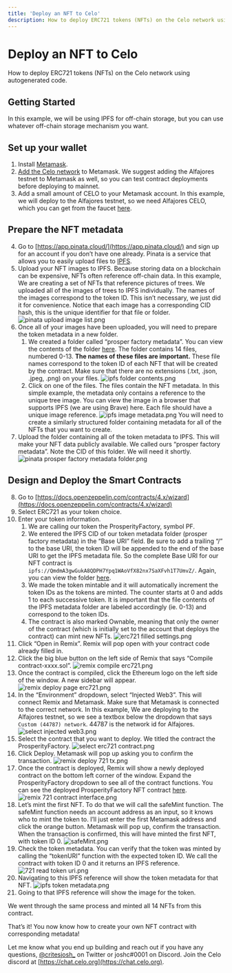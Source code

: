 ```yaml
---
title: 'Deploy an NFT to Celo'
description: How to deploy ERC721 tokens (NFTs) on the Celo network using autogenerated code. 
---
```

# Deploy an NFT to Celo

How to deploy ERC721 tokens (NFTs) on the Celo network using autogenerated code. 

## Getting Started

In this example, we will be using IPFS for off-chain storage, but you can use whatever off-chain storage mechanism you want.

## Set up your wallet

1. Install [Metamask](https://metamask.io/).
2. [Add the Celo network](/getting-started/wallets/using-metamask-with-celo/manual-setup#adding-a-celo-network-to-metamask) to Metamask. We suggest adding the Alfajores testnet to Metamask as well, so you can test contract deployments before deploying to mainnet.
3. Add a small amount of CELO to your Metamask account. In this example, we will deploy to the Alfajores testnet, so we need Alfajores CELO, which you can get from the faucet [here](https://celo.org/developers/faucet).

## Prepare the NFT metadata

4. Go to [https://app.pinata.cloud/](https://app.pinata.cloud/) and sign up for an account if you don’t have one already. Pinata is a service that allows you to easily upload files to [IPFS](https://ipfs.io/).
5. Upload your NFT images to IPFS. Because storing data on a blockchain can be expensive, NFTs often reference off-chain data. In this example, We are creating a set of NFTs that reference pictures of trees. We uploaded all of the images of trees to IPFS individually. The names of the images correspond to the token ID. This isn’t necessary, we just did it for convenience. Notice that each image has a corresponding CID hash, this is the unique identifier for that file or folder. ![pinata upload image list.png](https://github.com/critesjosh/images/blob/main/token_deploy_tutorials/pinata%20upload%20image%20list.png?raw=true)
6. Once all of your images have been uploaded, you will need to prepare the token metadata in a new folder. 
   1. We created a folder called “prosper factory metadata”. You can view the contents of the folder [here](https://gateway.pinata.cloud/ipfs/QmdmA3gwGukA8QDPH7Ypq1WAoVfX82nx7SaXFvh1T7UmvZ). The folder contains 14 files, numbered 0-13. **The names of these files are important.** These file names correspond to the token ID of each NFT that will be created by the contract. Make sure that there are no extensions (.txt, .json, .jpeg, .png) on your files. ![ipfs folder contents.png](https://github.com/critesjosh/images/blob/main/token_deploy_tutorials/ipfs%20folder%20contents.png?raw=true)
   2. Click on one of the files. The files contain the NFT metadata. In this simple example, the metadata only contains a reference to the unique tree image. You can view the image in a browser that supports IPFS (we are using Brave) here. Each file should have a unique image reference. ![ipfs image metadata.png](https://github.com/critesjosh/images/blob/main/token_deploy_tutorials/ipfs%20image%20metadata.png?raw=true) You will need to create a similarly structured folder containing metadata for all of the NFTs that you want to create.
7. Upload the folder containing all of the token metadata to IPFS. This will make your NFT data publicly available. We called ours “prosper factory metadata”. Note the CID of this folder. We will need it shortly. ![pinata prosper factory metadata folder.png](https://github.com/critesjosh/images/blob/main/token_deploy_tutorials/pinata%20prosper%20factory%20metadata%20folder.png?raw=true)

## Design and Deploy the Smart Contracts

8. Go to [https://docs.openzeppelin.com/contracts/4.x/wizard](https://docs.openzeppelin.com/contracts/4.x/wizard)
9. Select ERC721 as your token choice.
10. Enter your token information.
    1. We are calling our token the ProsperityFactory, symbol PF.
    2. We entered the IPFS CID of our token metadata folder (prosper factory metadata) in the “Base URI” field. Be sure to add a trailing “/” to the base URI, the token ID will be appended to the end of the base URI to get the IPFS metadata file. So the complete Base URI for our NFT contract is `ipfs://QmdmA3gwGukA8QDPH7Ypq1WAoVfX82nx7SaXFvh1T7UmvZ/`. Again, you can view the folder [here](https://gateway.pinata.cloud/ipfs/QmdmA3gwGukA8QDPH7Ypq1WAoVfX82nx7SaXFvh1T7UmvZ).
    3. We made the token mintable and it will automatically increment the token IDs as the tokens are minted. The counter starts at 0 and adds 1 to each successive token. It is important that the file contents of the IPFS metadata folder are labeled accordingly (ie. 0-13) and correspond to the token IDs.
    4. The contract is also marked Ownable, meaning that only the owner of the contract (which is initially set to the account that deploys the contract) can mint new NFTs. ![erc721 filled settings.png](https://github.com/critesjosh/images/blob/main/token_deploy_tutorials/erc721%20filled%20settings.png?raw=true)
11. Click “Open in Remix”. Remix will pop open with your contract code already filled in.
12. Click the big blue button on the left side of Remix that says “Compile contract-xxxx.sol”. ![remix compile erc721.png](https://github.com/critesjosh/images/blob/main/token_deploy_tutorials/remix%20compile%20erc721.png?raw=true)
13. Once the contract is compiled, click the Ethereum logo on the left side of the window. A new sidebar will appear. ![remix deploy page erc721.png](https://github.com/critesjosh/images/blob/main/token_deploy_tutorials/remix%20deploy%20page%20erc721.png?raw=true)
14. In the “Environment” dropdown, select “Injected Web3”. This will connect Remix and Metamask. Make sure that Metamask is connected to the correct network. In this example, We are deploying to the Alfajores testnet, so we see a textbox below the dropdown that says `Custom (44787) network`. 44787 is the network id for Alfajores. ![select injected web3.png](https://github.com/critesjosh/images/blob/main/token_deploy_tutorials/select%20injected%20web3.png?raw=true)
15. Select the contract that you want to deploy. We titled the contract the ProsperityFactory. ![select erc721 contract.png](https://github.com/critesjosh/images/blob/main/token_deploy_tutorials/select%20erc721%20contract.png?raw=true)
16. Click Deploy. Metamask will pop up asking you to confirm the transaction. ![remix deploy 721 tx.png](https://github.com/critesjosh/images/blob/main/token_deploy_tutorials/remix%20deploy%20721%20tx.png?raw=true)
17. Once the contract is deployed, Remix will show a newly deployed contract on the bottom left corner of the window. Expand the ProsperityFactory dropdown to see all of the contract functions. You can see the deployed ProsperityFactory NFT contract [here](https://alfajores-blockscout.celo-testnet.org/address/0xD8ea7beC4820dbC22aCf87EB0cCFE50203a45A6F/transactions). ![remix 721 contract interface.png](https://github.com/critesjosh/images/blob/main/token_deploy_tutorials/remix%20721%20contract%20interface.png?raw=true)
18. Let’s mint the first NFT. To do that we will call the safeMint function. The safeMint function needs an account address as an input, so it knows who to mint the token to. I’ll just enter the first Metamask address and click the orange button. Metamask will pop up, confirm the transaction. When the transaction is confirmed, this will have minted the first NFT, with token ID 0. ![safeMint.png](https://github.com/critesjosh/images/blob/main/token_deploy_tutorials/safeMint.png?raw=true)
19. Check the token metadata. You can verify that the token was minted by calling the “tokenURI” function with the expected token ID. We call the contract with token ID 0 and it returns an IPFS reference. ![721 read token uri.png](https://github.com/critesjosh/images/blob/main/token_deploy_tutorials/721%20read%20token%20uri.png?raw=true)
20. Navigating to this IPFS reference will show the token metadata for that NFT. ![ipfs token metadata.png](https://github.com/critesjosh/images/blob/main/token_deploy_tutorials/ipfs%20token%20metadata.png?raw=true)
21. Going to that IPFS reference will show the image for the token.

We went through the same process and minted all 14 NFTs from this contract.

That’s it! You now know how to create your own NFT contract with corresponding metadata! 

Let me know what you end up building and reach out if you have any questions, [@critesjosh_](https://twitter.com/critesjosh_) on Twitter or joshc#0001 on Discord. Join the Celo discord at [https://chat.celo.org](https://chat.celo.org).

